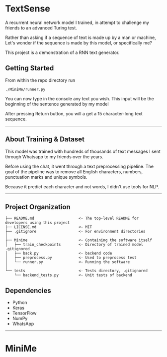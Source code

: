 TextSense
==============================

A recurrent neural network model I trained, in attempt to challenge my friends to 
an advanced Turing test.

Rather than asking if a sequence of text is made up by a man or machine,
Let's wonder if the sequence is made by this model, or specifically me?

This project is a demonstration of a RNN text generator.


Getting Started
------------

From within the repo directory run

`./MiniMe/runner.py`

You can now type in the console any text you wish. This input will be the beginning of 
the sentence generated by my model

After pressing Return button, you will a get a 15 character-long text sequence.

-----
About Training & Dataset
--

This model was trained with hundreds of thousands of text messages
I sent through Whatsapp to my friends over the years.

Before using the chat, it went through a text preprocessing pipeline. 
The goal of the pipeline was to remove all English characters, numbers,
punctuation marks and unique symbols.

Because it predict each character and not words, I didn't use 
tools for NLP.

-----


Project Organization
------------

    ├── README.md                    <- The top-level README for developers using this project
    ├── LICENSE.md                   <- MIT
    ├── .gitignore                   <- For environment directories
    │
    ├── Minime                       <- Containing the software itself
    │   ├── train_checkpoints        <- Directory of trained model .gitignored
    │   ├── back.py                  <- backend code
    │   ├── preprocess.py            <- Used to preprocess test
    │   └── runner.py                <- Running the software
    │
    └── tests                        <- Tests directory, .gitignored
        └── backend_tests.py         <- Unit tests of backend
 
Dependencies
------------

- Python
- Keras
- TensorFlow
- NumPy
- WhatsApp
--------
# MiniMe
